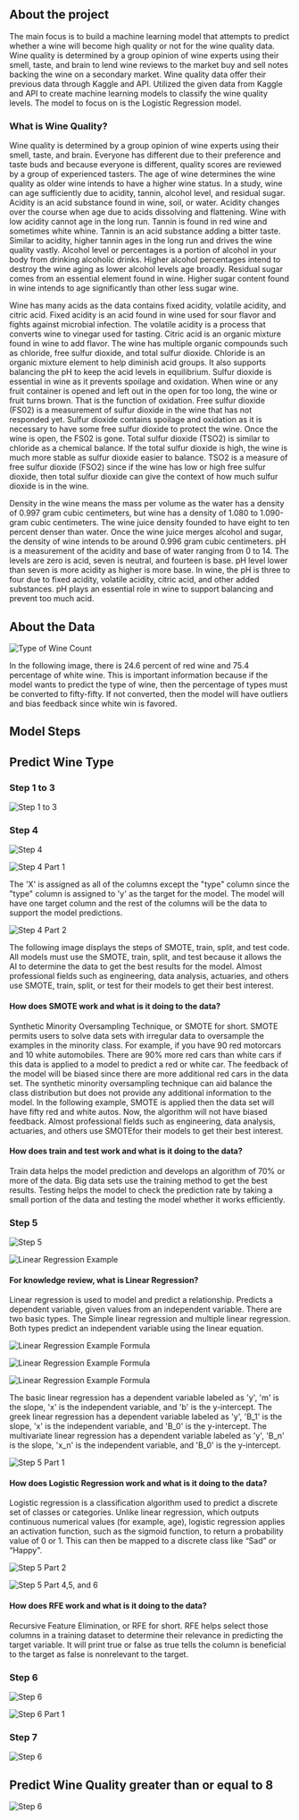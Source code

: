 ## About the project
<p> The main focus is to build a machine learning model that attempts to predict whether a wine will become high quality or not for the wine quality data. Wine quality is determined by a group opinion of wine experts using their smell, taste, and brain to lend wine reviews to the market buy and sell notes backing the wine on a secondary market. Wine quality data offer their previous data through Kaggle and API. Utilized the given data from Kaggle and API to create machine learning models to classify the wine quality levels. The model to focus on is the Logistic Regression model. </p>

### What is Wine Quality?
<p> Wine quality is determined by a group opinion of wine experts using their smell, taste, and brain. Everyone has different due to their preference and taste buds and because everyone is different, quality scores are reviewed by a group of experienced tasters. The age of wine determines the wine quality as older wine intends to have a higher wine status. In a study, wine can age sufficiently due to acidity, tannin, alcohol level, and residual sugar. Acidity is an acid substance found in wine, soil, or water. Acidity changes over the course when age due to acids dissolving and flattening. Wine with low acidity cannot age in the long run. Tannin is found in red wine and sometimes white whine. Tannin is an acid substance adding a bitter taste. Similar to acidity, higher tannin ages in the long run and drives the wine quality vastly. Alcohol level or percentages is a portion of alcohol in your body from drinking alcoholic drinks. Higher alcohol percentages intend to destroy the wine aging as lower alcohol levels age broadly. Residual sugar comes from an essential element found in wine. Higher sugar content found in wine intends to age significantly than other less sugar wine.   </p>

<p> Wine has many acids as the data contains fixed acidity, volatile acidity, and citric acid. Fixed acidity is an acid found in wine used for sour flavor and fights against microbial infection. The volatile acidity is a process that converts wine to vinegar used for tasting. Citric acid is an organic mixture found in wine to add flavor. The wine has multiple organic compounds such as chloride, free sulfur dioxide, and total sulfur dioxide. Chloride is an organic mixture element to help diminish acid groups. It also supports balancing the pH to keep the acid levels in equilibrium. Sulfur dioxide is essential in wine as it prevents spoilage and oxidation. When wine or any fruit container is opened and left out in the open for too long, the wine or fruit turns brown. That is the function of oxidation. Free sulfur dioxide (FS02) is a measurement of sulfur dioxide in the wine that has not responded yet. Sulfur dioxide contains spoilage and oxidation as it is necessary to have some free sulfur dioxide to protect the wine. Once the wine is open, the FS02 is gone. Total sulfur dioxide (TSO2) is similar to chloride as a chemical balance. If the total sulfur dioxide is high, the wine is much more stable as sulfur dioxide easier to balance. TSO2 is a measure of free sulfur dioxide (FSO2) since if the wine has low or high free sulfur dioxide, then total sulfur dioxide can give the context of how much sulfur dioxide is in the wine.   </p>

<p> Density in the wine means the mass per volume as the water has a density of 0.997 gram cubic centimeters, but wine has a density of 1.080 to 1.090-gram cubic centimeters. The wine juice density founded to have eight to ten percent denser than water. Once the wine juice merges alcohol and sugar, the density of wine intends to be around 0.996 gram cubic centimeters. pH is a measurement of the acidity and base of water ranging from 0 to 14. The levels are zero is acid, seven is neutral, and fourteen is base. pH level lower than seven is more acidity as higher is more base. In wine, the pH is three to four due to fixed acidity, volatile acidity, citric acid, and other added substances. pH plays an essential role in wine to support balancing and prevent too much acid.   </p>

## About the Data

![Type of Wine Count](https://raw.githubusercontent.com/samuelroiz/Wine_Qlt/main/Images/Info_Data/count_type_of_wine.png)

<p> In the following image, there is 24.6 percent of red wine and 75.4 percentage of white wine. This is important information because if the model wants to predict the type of wine, then the percentage of types must be converted to fifty-fifty. If not converted, then the model will have outliers and bias feedback since white win is favored. </p>

<p></p>

## Model Steps

## Predict Wine Type

### Step 1 to 3 
![Step 1 to 3](https://raw.githubusercontent.com/samuelroiz/Wine_Qlt/main/Images/Presentation/step_1_to_3.png)

### Step 4

![Step 4](https://raw.githubusercontent.com/samuelroiz/Wine_Qlt/main/Images/Presentation/step_4.png)

![Step 4 Part 1](https://raw.githubusercontent.com/samuelroiz/Wine_Qlt/main/Images/Presentation/step_4_part_1.png)

<p> The 'X' is assigned as all of the columns except the "type" column since the "type" column is assigned to 'y' as the target for the model. The model will have one target column and the rest of the columns will be the data to support the model predictions.   </p>

![Step 4 Part 2](https://raw.githubusercontent.com/samuelroiz/Wine_Qlt/main/Images/Presentation/step_4_part_2.png)

<p> The following image displays the steps of SMOTE, train, split, and test code. All models must use the SMOTE, train, split, and test because it allows the AI to determine the data to get the best results for the model. Almost professional fields such as engineering, data analysis, actuaries, and others use SMOTE, train, split, or test for their models to get their best interest. </p>

#### How does SMOTE work and what is it doing to the data? 

<p> Synthetic Minority Oversampling Technique, or SMOTE for short. SMOTE permits users to solve data sets with irregular data to oversample the examples in the minority class. For example, if you have 90 red motorcars and 10 white automobiles. There are 90% more red cars than white cars if this data is applied to a model to predict a red or white car. The feedback of the model will be biased since there are more additional red cars in the data set. The synthetic minority oversampling technique can aid balance the class distribution but does not provide any additional information to the model. In the following example, SMOTE is applied then the data set will have fifty red and white autos. Now, the algorithm will not have biased feedback. Almost professional fields such as engineering, data analysis, actuaries, and others use SMOTEfor their models to get their best interest. </p>

#### How does train and test work and what is it doing to the data?

<p>Train data helps the model prediction and develops an algorithm of 70% or more of the data. Big data sets use the training method to get the best results. Testing helps the model to check the prediction rate by taking a small portion of the data and testing the model whether it works efficiently.  </p>

### Step 5

![Step 5](https://raw.githubusercontent.com/samuelroiz/Wine_Qlt/main/Images/Presentation/step_5.png)

![Linear Regression Example](https://raw.githubusercontent.com/samuelroiz/Wine_Qlt/main/Images/Presentation/step_5_part_1_example.png)

#### For knowledge review, what is Linear Regression? 
<p> Linear regression is used to model and predict a relationship. Predicts a dependent variable, given values from an independent variable. There are two basic types. The Simple linear regression and multiple linear regression. Both types predict an independent variable using the linear equation. </p>

![Linear Regression Example Formula](https://raw.githubusercontent.com/samuelroiz/Wine_Qlt/main/Images/Presentation/step_5_part_1_example_2.png)

![Linear Regression Example Formula](https://raw.githubusercontent.com/samuelroiz/Wine_Qlt/main/Images/Presentation/step_5_part_1_example_3.png)

![Linear Regression Example Formula](https://raw.githubusercontent.com/samuelroiz/Wine_Qlt/main/Images/Presentation/step_5_part_1_example_4.png)

<p>The basic linear regression has a dependent variable labeled as 'y', 'm' is the slope, 'x' is the independent variable, and 'b' is the y-intercept. The greek linear regression has a dependent variable labeled as 'y', 'B_1' is the slope, 'x' is the independent variable, and 'B_0' is the y-intercept. The multivariate linear regression has a dependent variable labeled as 'y', 'B_n' is the slope, 'x_n' is the independent variable, and 'B_0' is the y-intercept. </p>

![Step 5 Part 1](https://raw.githubusercontent.com/samuelroiz/Wine_Qlt/main/Images/Presentation/step_5_part_1.png)

#### How does Logistic Regression work and what is it doing to the data?
<p>Logistic regression is a classification algorithm used to predict a discrete set of classes or categories. Unlike linear regression, which outputs continuous numerical values (for example, age), logistic regression applies an activation function, such as the sigmoid function, to return a probability value of 0 or 1. This can then be mapped to a discrete class like “Sad” or “Happy".</p>

![Step 5 Part 2](https://raw.githubusercontent.com/samuelroiz/Wine_Qlt/main/Images/Presentation/step_5_part_2.png)

![Step 5 Part 4,5, and 6](https://raw.githubusercontent.com/samuelroiz/Wine_Qlt/main/Images/Presentation/step_5_part_4_and_5_and_6.png)

#### How does RFE work and what is it doing to the data?

<p> Recursive Feature Elimination, or RFE for short. RFE helps select those columns in a training dataset to determine their relevance in predicting the target variable. It will print true or false as true tells the column is beneficial to the target as false is nonrelevant to the target. </p>

### Step 6

![Step 6](https://raw.githubusercontent.com/samuelroiz/Wine_Qlt/main/Images/Presentation/step_6.png)

![Step 6 Part 1](https://raw.githubusercontent.com/samuelroiz/Wine_Qlt/main/Images/Presentation/step_6_part_1.png)

### Step 7

![Step 6](https://raw.githubusercontent.com/samuelroiz/Wine_Qlt/main/Images/Presentation/step_7.png)

## Predict Wine Quality greater than or equal to 8

![Step 6](https://raw.githubusercontent.com/samuelroiz/Wine_Qlt/main/Images/Presentation/target_wine_quality_outcome.png)


